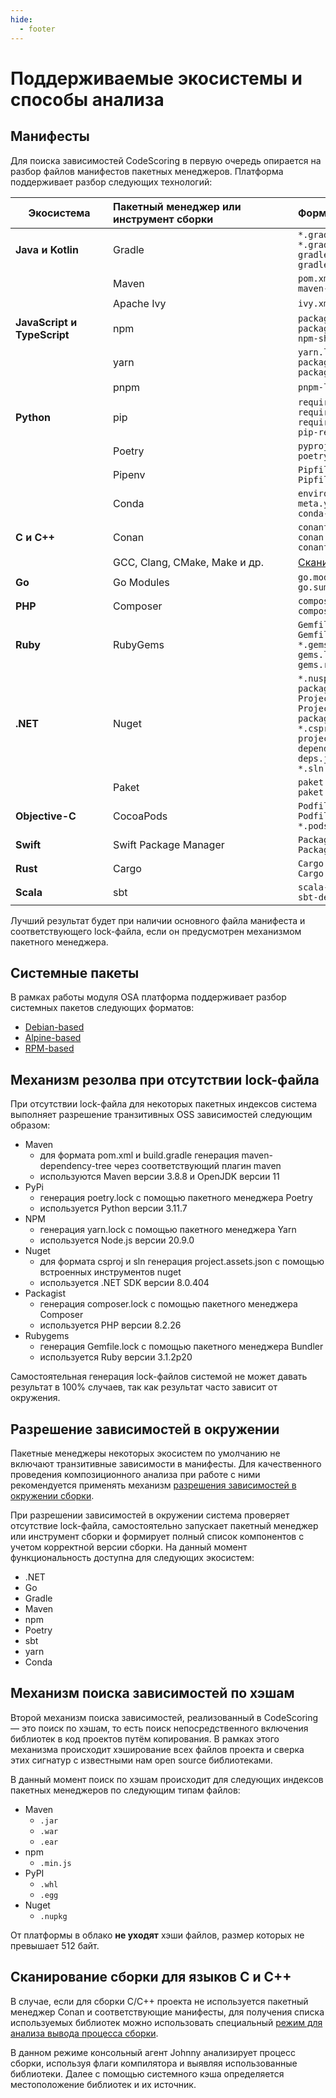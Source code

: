 ```yaml
---
hide:
  - footer
---
```


# Поддерживаемые экосистемы и способы анализа

## Манифесты

Для поиска зависимостей CodeScoring в первую очередь опирается на разбор файлов манифестов пакетных менеджеров. Платформа поддерживает разбор следующих технологий:

| Экосистема <div style="width:140px"> | Пакетный менеджер или инструмент сборки <div style="width:280px"> | Формат файла <div style="width:250px">                                                                                                                                                                |
|----------------|:----------------|:------------------------------------------------------------------------------------------------------------------------------------------------------------------------------------------------------|
| **Java и Kotlin** | Gradle | `*.gradle`<br/>`*.gradle.kts`<br/>`gradle-dependency-tree.txt`<br/>`gradle.lockfile`                                                                                                                  |
| | Maven | `pom.xml`<br/>`maven-dependency-tree.txt`                                                                                                                                                             |
| | Apache Ivy | `ivy.xml`                                                                                                                                                                                             |
| **JavaScript и TypeScript** | npm | `package.json`<br/>`package-lock.json`<br/>`npm-shrinkwrap.json`                                                                                                                                      |
| | yarn | `yarn.lock`<br/>`package.json`<br/>`package-lock.json`                                                                                                                                                |
| | pnpm | `pnpm-lock.yaml`                                                                                                                                                                                      |
| **Python** | pip | `requirements.txt`<br/>`requirements.pip`<br/>`requires.txt`<br/>`pip-resolved-dependencies.txt`                                                                                                      |
| | Poetry | `pyproject.toml`<br/>`poetry.lock`                                                                                                                                                                    |
| | Pipenv | `Pipfile`<br/>`Pipfile.lock`                                                                                                                                                                          |
| | Conda | `environment.yml`<br/>`meta.yml`<br/>`conda-lock.yml`                                                                                                                                                 |
| **C и C++** | Conan | `conanfile.txt`<br/>`conan.lock`<br/>`conanfile.py`                                                                                                                                                   |
| | GCC, Clang, CMake, Make и др. | [Сканирование сборки](/agent/scan-build/)                                                                                                                                                             |
| **Go** | Go Modules | `go.mod`<br/>`go.sum`                                                                                                                                                                                 |
| **PHP** | Composer | `composer.json`<br/>`composer.lock`                                                                                                                                                                   |
| **Ruby** | RubyGems | `Gemfile`<br/>`Gemfile.lock`<br/>`*.gemspec`<br/>`gems.locked`<br/>`gems.rb`                                                                                                                          |
| **.NET** | Nuget | `*.nuspec`<br/>`packages.lock.json`<br/>`Project.json`<br/>`Project.lock.json`<br/>`packages.config`<br/>`*.csproj`<br/>`project.assets.json`<br/>`dependencyReport.json`<br/>`deps.json`<br/>`*.sln` |
| | Paket | `paket.dependencies`<br/>`paket.lock`                                                                                                                                                                 |
| **Objective-C** | CocoaPods | `Podfile`<br/>`Podfile.lock`<br/>`*.podspec`                                                                                                                                                          |
| **Swift** | Swift Package Manager | `Package.swift`<br/>`Package.resolved`                                                                                                                                                                |
| **Rust** | Cargo | `Cargo.toml`<br/>`Cargo.lock`                                                                                                                                                                         |
| **Scala** | sbt | `scala-dependency-tree.txt`<br/>`sbt-dependency-tree.txt`                                                                                                                                             |

Лучший результат будет при наличии основного файла манифеста и соответствующего lock-файла, если он предусмотрен механизмом пакетного менеджера.

## Системные пакеты

В рамках работы модуля OSA платформа поддерживает разбор системных пакетов следующих форматов:

- [Debian-based](https://www.debian.org/distrib/packages)
- [Alpine-based](https://docs.alpinelinux.org/user-handbook/0.1a/Working/apk.html)
- [RPM-based](https://rpm.org)

## Механизм резолва при отсутствии lock-файла

При отсутствии lock-файла для некоторых пакетных индексов система выполняет разрешение транзитивных OSS зависимостей следующим образом:

- Maven
    + для формата pom.xml и build.gradle генерация maven-dependency-tree через соответствующий плагин maven
    + используются Maven версии 3.8.8 и OpenJDK версии 11
- PyPi
    + генерация poetry.lock с помощью пакетного менеджера Poetry
    + используется Python версии 3.11.7
- NPM
    + генерация yarn.lock с помощью пакетного менеджера Yarn
    + используется Node.js версии 20.9.0
- Nuget
    + для формата csproj и sln генерация project.assets.json с помощью встроенных инструментов nuget
    + используется .NET SDK версии 8.0.404
- Packagist
    + генерация composer.lock с помощью пакетного менеджера Composer
    + используется PHP версии 8.2.26
- Rubygems
    + генерация Gemfile.lock с помощью пакетного менеджера Bundler
    + используется Ruby версии 3.1.2p20

Самостоятельная генерация lock-файлов системой не может давать результат в 100% случаев, так как результат часто зависит от окружения.

## Разрешение зависимостей в окружении

Пакетные менеджеры некоторых экосистем по умолчанию не включают транзитивные зависимости в манифесты. Для качественного проведения композиционного анализа при работе с ними рекомендуется применять механизм [разрешения зависимостей в окружении сборки](/agent/resolve).

При разрешении зависимостей в окружении система проверяет отсутствие lock-файла, самостоятельно запускает пакетный менеджер или инструмент сборки и формирует полный список компонентов с учетом корректной версии сборки. На данный момент функциональность доступна для следующих экосистем:

- .NET
- Go
- Gradle
- Maven
- npm
- Poetry
- sbt
- yarn
- Conda

## Механизм поиска зависимостей по хэшам

Второй механизм поиска зависимостей, реализованный в CodeScoring — это поиск по хэшам, то есть поиск непосредственного включения библиотек в код проектов путём копирования. В рамках этого механизма происходит хэширование всех файлов проекта и сверка этих сигнатур с известными нам open source библиотеками.

В данный момент поиск по хэшам происходит для следующих индексов пакетных менеджеров по следующим типам файлов:

- Maven
    + `.jar`
    + `.war`
    + `.ear`
- npm
    + `.min.js`
- PyPI
    + `.whl`
    + `.egg`
- Nuget
    + `.nupkg`


От платформы в облако **не уходят** хэши файлов, размер которых не превышает 512 байт.

## Сканирование сборки для языков C и C++

В случае, если для сборки C/С++ проекта не используется пакетный менеджер Conan и соответствующие манифесты, для получения списка используемых библиотек можно использовать специальный [режим для анализа вывода процесса сборки](/agent/scan-build).

В данном режиме консольный агент Johnny анализирует процесс сборки, используя флаги компилятора и выявляя использованные библиотеки. Далее с помощью системного кэша определяется местоположение библиотек и их источник.
